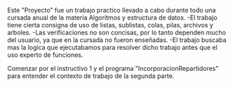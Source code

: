 Este "Proyecto" fue un trabajo practico llevado a cabo durante todo una cursada anual de la materia Algoritmos y estructura de datos.
	-El trabajo tiene cierta consigna de uso de listas, sublistas, colas, pilas, archivos y arboles.
	-Las verificaciones no son concisas, por lo tanto dependen mucho del usuario, ya que en la cursada no fueron enseñadas.
	-El trabajo buscaba mas la logica que ejecutabamos para resolver dicho trabajo antes que el uso experto de funciones.

Comenzar por el instructivo 1 y el programa "IncorporacionRepartidores" para entender el contexto de trabajo de la segunda parte.
